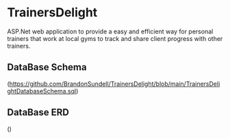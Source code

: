 # TrainersDelight
ASP.Net web application to provide a easy and efficient way for personal trainers that work at local gyms to track and share client progress with other trainers.

## DataBase Schema
(https://github.com/BrandonSundell/TrainersDelight/blob/main/TrainersDelightDatabaseSchema.sql)

## DataBase ERD
()
